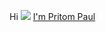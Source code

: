 Hi ![](https://user-images.githubusercontent.com/44342530/151833088-c7f1f961-953b-4b57-8fdd-d9639398df1c.gif) [I'm Pritom Paul](https://www.linkedin.com/in/pritom-paul789/)

<!--
**pritom5928/pritom5928** is a ✨ _special_ ✨ repository because its `README.md` (this file) appears on your GitHub profile.

Here are some ideas to get you started:

- 🔭 I’m currently working on ...
- 🌱 I’m currently learning ...
- 👯 I’m looking to collaborate on ...
- 🤔 I’m looking for help with ...
- 💬 Ask me about ...
- 📫 How to reach me: ...
- 😄 Pronouns: ...
- ⚡ Fun fact: ...
-->
